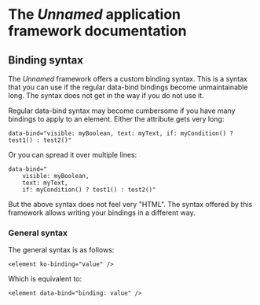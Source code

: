 # The *Unnamed* application framework documentation
## Binding syntax
The *Unnamed* framework offers a custom binding syntax. This is a syntax that you can use if the regular data-bind bindings become unmaintainable long. The syntax does not get in the way if you do not use it.

Regular data-bind syntax may become cumbersome if you have many bindings to apply to an element. Either the attribute gets very long:

    data-bind="visible: myBoolean, text: myText, if: myCondition() ? test1() : test2()"

Or you can spread it over multiple lines:

    data-bind="
		visible: myBoolean, 
		text: myText, 
		if: myCondition() ? test1() : test2()"

But the above syntax does not feel very "HTML". The syntax offered by this framework allows writing your bindings in a different way.

### General syntax
The general syntax is as follows:

    <element ko-binding="value" />

Which is equivalent to:

    <element data-bind="binding: value" />

